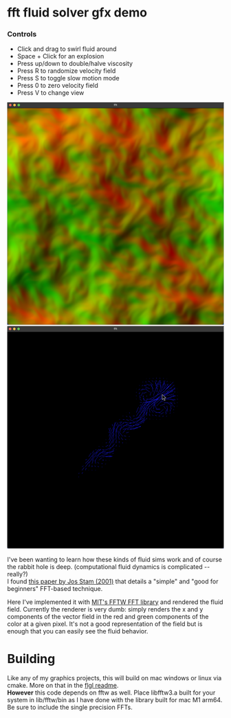 # fft fluid solver gfx demo
### Controls
* Click and drag to swirl fluid around
* Space + Click for an explosion
* Press up/down to double/halve viscosity   
* Press R to randomize velocity field
* Press S to toggle slow motion mode
* Press 0 to zero velocity field
* Press V to change view

![screen shot](/screenshot.png) ![screen shot](/screenshot_vec.png)

I've been wanting to learn how these kinds of fluid sims work and of course the rabbit hole is deep. (computational fluid dynamics is complicated -- really?)      
I found [this paper by Jos Stam (2001)](https://www.dgp.toronto.edu/public_user/stam/reality/Research/pdf/jgt01.pdf) that details a "simple" and "good for beginners" FFT-based technique. 

Here I've implemented it with [MIT's FFTW FFT library](https://www.fftw.org/) and rendered the fluid field. Currently the renderer is very dumb: simply renders the x and y components of the vector field in the red and green components of the color at a given pixel. It's not a good representation of the field but is enough that you can easily see the fluid behavior.

# Building
Like any of my graphics projects, this will build on mac windows or linux via cmake. More on that in the [flgl readme](https://github.com/collebrusco/flgl).   
**However** this code depends on fftw as well. Place libfftw3.a built for your system in lib/fftw/bin as I have done with the library built for mac M1 arm64. Be sure to include the single precision FFTs.

